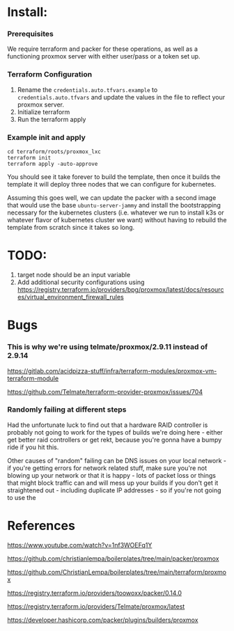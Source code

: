 # Install:

### Prerequisites

We require terraform and packer for these operations, as well as a functioning proxmox server with either user/pass or a token set up.

### Terraform Configuration

1. Rename the `credentials.auto.tfvars.example` to `credentials.auto.tfvars` and update the values in the file to reflect your proxmox server.
2. Initialize terraform
3. Run the terraform apply

### Example init and apply

```
cd terraform/roots/proxmox_lxc
terraform init
terraform apply -auto-approve

```

You should see it take forever to build the template, then once it builds the template it will deploy three nodes that we can configure for kubernetes.

Assuming this goes well, we can update the packer with a second image that would use the base `ubuntu-server-jammy` and install the bootstrapping necessary for the kubernetes clusters (i.e. whatever we run to install k3s or whatever flavor of kubernetes cluster we want) without having to rebuild the template from scratch since it takes so long.

# TODO:

1. target node should be an input variable
2. Add additional security configurations using https://registry.terraform.io/providers/bpg/proxmox/latest/docs/resources/virtual_environment_firewall_rules

# Bugs

### This is why we're using telmate/proxmox/2.9.11 instead of 2.9.14

https://gitlab.com/acidpizza-stuff/infra/terraform-modules/proxmox-vm-terraform-module

https://github.com/Telmate/terraform-provider-proxmox/issues/704

### Randomly failing at different steps

Had the unfortunate luck to find out that a hardware RAID controller is probably not going to work for the types of builds we're doing here - either get better raid controllers or get rekt, because you're gonna have a bumpy ride if you hit this.

Other causes of "random" failing can be DNS issues on your local network - if you're getting errors for network related stuff, make sure you're not blowing up your network or that it is happy - lots of packet loss or things that might block traffic can and will mess up your builds if you don't get it straightened out - including duplicate IP addresses - so if you're not going to use the

# References

https://www.youtube.com/watch?v=1nf3WOEFq1Y

https://github.com/christianlempa/boilerplates/tree/main/packer/proxmox

https://github.com/ChristianLempa/boilerplates/tree/main/terraform/proxmox

https://registry.terraform.io/providers/toowoxx/packer/0.14.0

https://registry.terraform.io/providers/Telmate/proxmox/latest

https://developer.hashicorp.com/packer/plugins/builders/proxmox
